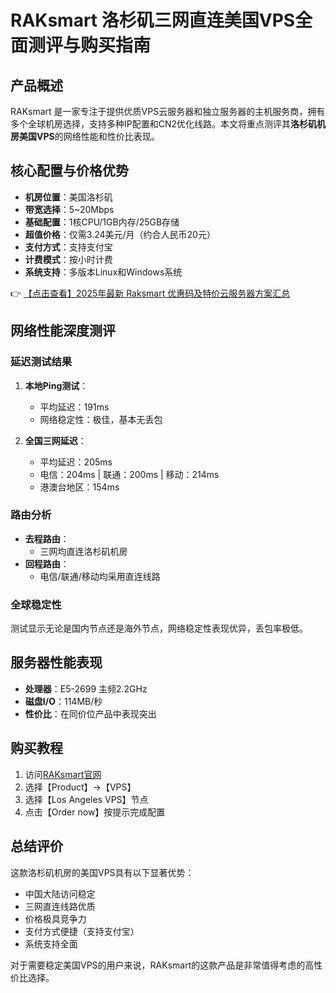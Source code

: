 # RAKsmart 洛杉矶三网直连美国VPS全面测评与购买指南

## 产品概述
RAKsmart 是一家专注于提供优质VPS云服务器和独立服务器的主机服务商，拥有多个全球机房选择，支持多种IP配置和CN2优化线路。本文将重点测评其**洛杉矶机房美国VPS**的网络性能和性价比表现。

## 核心配置与价格优势
- **机房位置**：美国洛杉矶
- **带宽选择**：5~20Mbps
- **基础配置**：1核CPU/1GB内存/25GB存储
- **超值价格**：仅需3.24美元/月（约合人民币20元）
- **支付方式**：支持支付宝
- **计费模式**：按小时计费
- **系统支持**：多版本Linux和Windows系统

👉 [【点击查看】2025年最新 Raksmart 优惠码及特价云服务器方案汇总](https://bit.ly/raksmart)

## 网络性能深度测评
### 延迟测试结果
1. **本地Ping测试**：
   - 平均延迟：191ms
   - 网络稳定性：极佳，基本无丢包

2. **全国三网延迟**：
   - 平均延迟：205ms
   - 电信：204ms | 联通：200ms | 移动：214ms
   - 港澳台地区：154ms

### 路由分析
- **去程路由**：
  - 三网均直连洛杉矶机房
- **回程路由**：
  - 电信/联通/移动均采用直连线路

### 全球稳定性
测试显示无论是国内节点还是海外节点，网络稳定性表现优异，丢包率极低。

## 服务器性能表现
- **处理器**：E5-2699 主频2.2GHz
- **磁盘I/O**：114MB/秒
- **性价比**：在同价位产品中表现突出

## 购买教程
1. 访问[RAKsmart官网](https://bit.ly/raksmart)
2. 选择【Product】→【VPS】
3. 选择【Los Angeles VPS】节点
4. 点击【Order now】按提示完成配置

## 总结评价
这款洛杉矶机房的美国VPS具有以下显著优势：
- 中国大陆访问稳定
- 三网直连线路优质
- 价格极具竞争力
- 支付方式便捷（支持支付宝）
- 系统支持全面

对于需要稳定美国VPS的用户来说，RAKsmart的这款产品是非常值得考虑的高性价比选择。